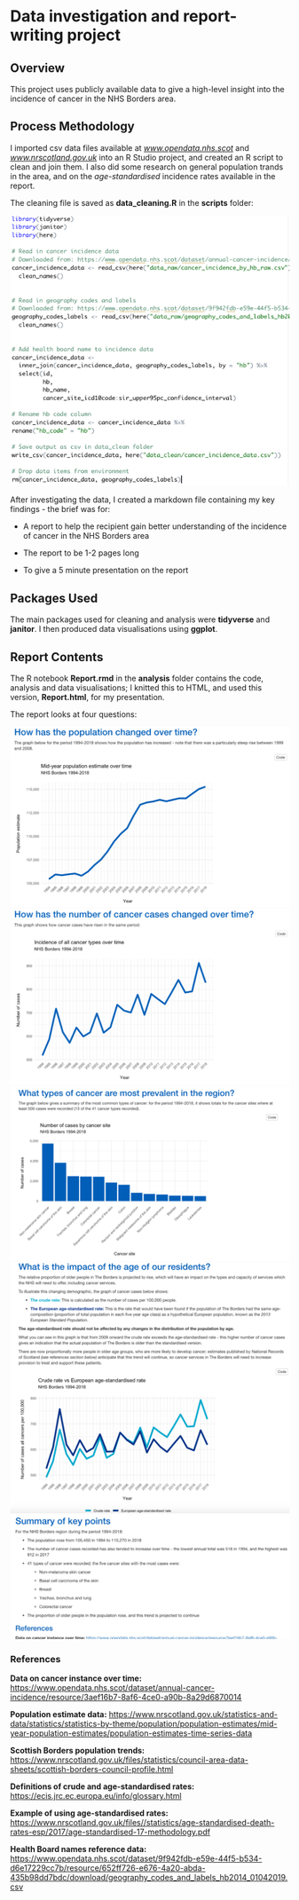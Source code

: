 # Data investigation and report-writing project





## Overview

This project uses publicly available data to give a high-level insight into the incidence of cancer in the NHS Borders area.



## Process Methodology

I imported csv data files available at  *www.opendata.nhs.scot* and *www.nrscotland.gov.uk* into an R Studio project, and created an R script to clean and join them. I also did some research on general population trands in the area, and on the *age-standardised* incidence rates available in the report.

The cleaning file is saved as **data_cleaning.R** in the **scripts** folder:

<img src = "images/data_cleaning.png">


After investigating the data, I created a markdown file containing my key findings - the brief was for:

* A report to help the recipient gain better understanding of the incidence of cancer in the NHS Borders area

* The report to be 1-2 pages long

* To give a 5 minute presentation on the report



## Packages Used

The main packages used for cleaning and analysis were **tidyverse** and **janitor**. I then produced data visualisations using  **ggplot**.


## Report Contents 

The R notebook **Report.rmd** in the **analysis** folder contains the code, analysis and data visualisations; I knitted this to HTML, and used this version, **Report.html**, for my presentation. 

The report looks at four  questions:


<img src = "images/population_over_time.png">

<img src = "images/number_of_cancer_cases_over_time.png">

<img src = "images/cancer_types.png">

<img src = "images/crude_vs_age_standardised_rate.png">


<img src = "images/summary_refs.png">






### References

**Data on cancer instance over time:** https://www.opendata.nhs.scot/dataset/annual-cancer-incidence/resource/3aef16b7-8af6-4ce0-a90b-8a29d6870014

**Population estimate data:** https://www.nrscotland.gov.uk/statistics-and-data/statistics/statistics-by-theme/population/population-estimates/mid-year-population-estimates/population-estimates-time-series-data

**Scottish Borders population trends:** https://www.nrscotland.gov.uk/files/statistics/council-area-data-sheets/scottish-borders-council-profile.html

**Definitions of crude and age-standardised rates:** https://ecis.jrc.ec.europa.eu/info/glossary.html

**Example of using age-standardised rates:** https://www.nrscotland.gov.uk/files//statistics/age-standardised-death-rates-esp/2017/age-standardised-17-methodology.pdf

**Health Board names reference data:** https://www.opendata.nhs.scot/dataset/9f942fdb-e59e-44f5-b534-d6e17229cc7b/resource/652ff726-e676-4a20-abda-435b98dd7bdc/download/geography_codes_and_labels_hb2014_01042019.csv